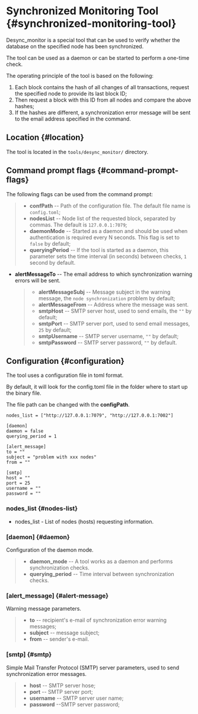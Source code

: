 # Synchronized Monitoring Tool {#synchronized-monitoring-tool}

Desync_monitor is a special tool that can be used to verify whether the database
on the specified node has been synchronized.

The tool can be used as a daemon or can be started to perform a one-time check.

The operating principle of the tool is based on the following:

1. Each block contains the hash of all changes of all transactions, request the
   specified node to provide its last block ID;
2. Then request a block with this ID from all nodes and compare the above
   hashes;
3. If the hashes are different, a synchronization error message will be sent to
   the email address specified in the command.

## Location {#location}

The tool is located in the `tools/desync_monitor/` directory.

## Command prompt flags {#command-prompt-flags}

The following flags can be used from the command prompt:

> - **confPath** -- Path of the configuration file. The default file name is
>   `config.toml`;
> - **nodesList** -- Node list of the requested block, separated by commas. The
>   default is `127.0.0.1:7079`;
> - **daemonMode** -- Started as a daemon and should be used when authentication
>   is required every N seconds. This flag is set to `false` by default;
> - **queryingPeriod** -- If the tool is started as a daemon, this parameter
>   sets the time interval (in seconds) between checks, `1` second by default.

- **alertMessageTo** -- The email address to which synchronization warning
  errors will be sent.

  > - **alertMessageSubj** -- Message subject in the warning message, the
  >   `node synchronization` problem by default;
  > - **alertMessageFrom** -- Address where the message was sent.
  > - **smtpHost** -- SMTP server host, used to send emails, the `""` by
  >   default;
  > - **smtpPort** -- SMTP server port, used to send email messages, `25` by
  >   default;
  > - **smtpUsername** -- SMTP server username, `""` by default;
  > - **smtpPassword** -- SMTP server password, `""` by default.

## Configuration {#configuration}

The tool uses a configuration file in toml format.

By default, it will look for the config.toml file in the folder where to start
up the binary file.

The file path can be changed with the **configPath**.

```text
nodes_list = ["http://127.0.0.1:7079", "http://127.0.0.1:7002"]

[daemon]
daemon = false
querying_period = 1

[alert_message]
to = ""
subject = "problem with xxx nodes"
from = ""

[smtp]
host = ""
port = 25
username = ""
password = ""
```

### nodes_list {#nodes-list}

- nodes_list - List of nodes (hosts) requesting information.

### [daemon] {#daemon}

Configuration of the daemon mode.

> - **daemon_mode** -- A tool works as a daemon and performs synchronization
>   checks.
> - **querying_period** -- Time interval between synchronization checks.

### [alert_message] {#alert-message}

Warning message parameters.

> - **to** -- recipient's e-mail of synchronization error warning messages;
> - **subject** -- message subject;
> - **from** -- sender's e-mail.

### [smtp] {#smtp}

Simple Mail Transfer Protocol (SMTP) server parameters, used to send
synchronization error messages.

> - **host** -- SMTP server hose;
> - **port** -- SMTP server port;
> - **username** -- SMTP server user name;
> - **password** --SMTP server password;

